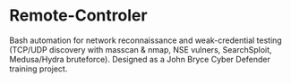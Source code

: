 # Remote-Controler
Bash automation for network reconnaissance and weak-credential testing (TCP/UDP discovery with masscan &amp; nmap, NSE vulners, SearchSploit, Medusa/Hydra bruteforce). Designed as a John Bryce Cyber Defender training project.
